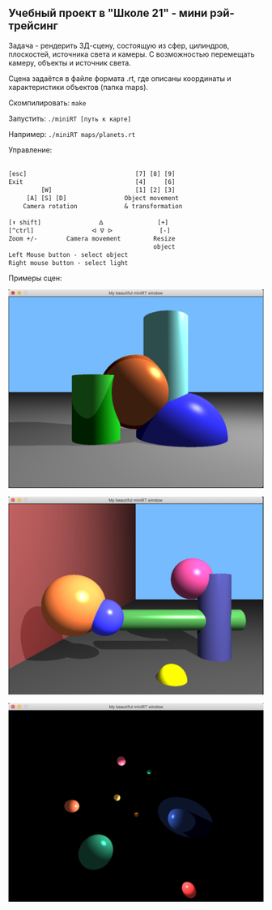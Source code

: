 ## Учебный проект в "Школе 21" - мини рэй-трейсинг

Задача - рендерить 3Д-сцену, состоящую из сфер, цилиндров, плоскостей, источника света и камеры. С возможностью перемещать камеру, объекты и источник света. 

Сцена задаётся в файле формата .rt, где описаны координаты и характеристики объектов (папка maps).

Скомпилировать: `make`

Запустить: `./miniRT [путь к карте]`

Например: `./miniRT maps/planets.rt`

Управление:
```

[esc]                              [7] [8] [9]
Exit                               [4]     [6]
         [W]                       [1] [2] [3]
     [A] [S] [D]                Object movement
    Camera rotation             & transformation

[⬆ shift]                ᐃ               [+]
[^ctrl]                ᐊ ᐁ ᐅ             [-]
Zoom +/-        Camera movement         Resize
                                        object
Left Mouse button - select object
Right mouse button - select light
```


Примеры сцен:

![alt text](screenshots/map1.png "Сцена 1")

![alt text](screenshots/map2.png "Сцена 2")

![alt text](screenshots/map3.png "Сцена 3")
